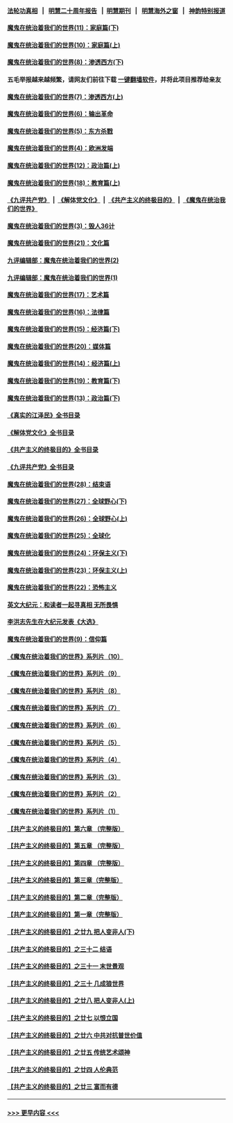 #### [法轮功真相](https://github.com/gfw-breaker/truth/blob/master/README.md?t=0) &nbsp;&nbsp;|&nbsp;&nbsp; [明慧二十周年报告](https://github.com/gfw-breaker/mh-reports/blob/master/README.md?t=0) &nbsp;&nbsp;|&nbsp;&nbsp;[明慧期刊](https://github.com/gfw-breaker/mh-qikan) &nbsp;&nbsp;|&nbsp;&nbsp; [明慧海外之窗](https://github.com/gfw-breaker/mh-news/blob/master/README.md?t=0) &nbsp;&nbsp;|&nbsp;&nbsp; [神韵特别报道](https://github.com/gfw-breaker/mh-news/blob/master/shenyun.md?t=0)
#### [魔鬼在统治着我们的世界(11)：家庭篇(下)](../pages/nsc422/n10440961.md?t=01042143) 
#### [魔鬼在统治着我们的世界(10)：家庭篇(上)](../pages/nsc422/n10435448.md?t=01042143) 
#### [魔鬼在统治着我们的世界(8)：渗透西方(下)](../pages/nsc422/n10429603.md?t=01042143) 
#### 五毛举报越来越频繁，请网友们前往下载 [一键翻墙软件](https://github.com/gfw-breaker/ssr-accounts)，并将此项目推荐给亲友
#### [魔鬼在统治着我们的世界(7)：渗透西方(上)](../pages/nsc422/n10426013.md?t=01042143) 
#### [魔鬼在统治着我们的世界(6)：输出革命](../pages/nsc422/n10421536.md?t=01042143) 
#### [魔鬼在统治着我们的世界(5)：东方杀戮](../pages/nsc422/n10417707.md?t=01042143) 
#### [魔鬼在统治着我们的世界(4)：欧洲发端](../pages/nsc422/n10414890.md?t=01042143) 
#### [魔鬼在统治着我们的世界(12)：政治篇(上)](../pages/nsc422/n10444576.md?t=01042143) 
#### [魔鬼在统治着我们的世界(18)：教育篇(上)](../pages/nsc422/n10526970.md?t=01042143) 
#### [《九评共产党》](https://github.com/begood0513/9ping.md/blob/master/README.md) &nbsp;|&nbsp; [《解体党文化》](../../../../jtdwh.md/blob/master/README.md)  &nbsp;|&nbsp; [《共产主义的终极目的》](../../../../gczydzjmd.md/blob/master/README.md) &nbsp;|&nbsp; [《魔鬼在统治我们的世界》](../../../../mgztzwmdsj.md/blob/master/README.md) 
#### [魔鬼在统治着我们的世界(3)：毁人36计](../pages/nsc422/n10411583.md?t=01042143) 
#### [魔鬼在统治着我们的世界(21)：文化篇](../pages/nsc422/n10597706.md?t=01042143) 
#### [九评编辑部：魔鬼在统治着我们的世界(2)](../pages/nsc422/n10410036.md?t=01042143) 
#### [九评编辑部：魔鬼在统治着我们的世界(1)](../pages/nsc422/n10406825.md?t=01042143) 
#### [魔鬼在统治着我们的世界(17)：艺术篇](../pages/nsc422/n10499093.md?t=01042143) 
#### [魔鬼在统治着我们的世界(16)：法律篇](../pages/nsc422/n10485969.md?t=01042143) 
#### [魔鬼在统治着我们的世界(15)：经济篇(下)](../pages/nsc422/n10469975.md?t=01042143) 
#### [魔鬼在统治着我们的世界(20)：媒体篇](../pages/nsc422/n10586579.md?t=01042143) 
#### [魔鬼在统治着我们的世界(14)：经济篇(上)](../pages/nsc422/n10457370.md?t=01042143) 
#### [魔鬼在统治着我们的世界(19)：教育篇(下)](../pages/nsc422/n10564808.md?t=01042143) 
#### [魔鬼在统治着我们的世界(13)：政治篇(下)](../pages/nsc422/n10448270.md?t=01042143) 
#### [《真实的江泽民》全书目录](../pages/nsc422/n13721399.md?t=01042143) 
#### [《解体党文化》全书目录](../pages/nsc422/n13721157.md?t=01042143) 
#### [《共产主义的终极目的》全书目录](../pages/nsc422/n13721048.md?t=01042143) 
#### [《九评共产党》全书目录](../pages/nsc422/n13708085.md?t=01042143) 
#### [魔鬼在统治着我们的世界(28)：结束语](../pages/nsc422/n10936246.md?t=01042143) 
#### [魔鬼在统治着我们的世界(27)：全球野心(下)](../pages/nsc422/n10928319.md?t=01042143) 
#### [魔鬼在统治着我们的世界(26)：全球野心(上)](../pages/nsc422/n10900318.md?t=01042143) 
#### [魔鬼在统治着我们的世界(25)：全球化](../pages/nsc422/n10788205.md?t=01042143) 
#### [魔鬼在统治着我们的世界(24)：环保主义(下)](../pages/nsc422/n10695307.md?t=01042143) 
#### [魔鬼在统治着我们的世界(23)：环保主义(上)](../pages/nsc422/n10688613.md?t=01042143) 
#### [魔鬼在统治着我们的世界(22)：恐怖主义](../pages/nsc422/n10614727.md?t=01042143) 
#### [英文大纪元：和读者一起寻真相 无所畏惧](../pages/nsc422/n12542027.md?t=01042143) 
#### [李洪志先生在大纪元发表《大选》](../pages/nsc422/n12534746.md?t=01042143) 
#### [魔鬼在统治着我们的世界(9)：信仰篇](../pages/nsc422/n10432159.md?t=01042143) 
#### [《魔鬼在统治着我们的世界》系列片（10）](../pages/nsc422/n12292670.md?t=01042143) 
#### [《魔鬼在统治着我们的世界》系列片（9）](../pages/nsc422/n12290859.md?t=01042143) 
#### [《魔鬼在统治着我们的世界》系列片（8）](../pages/nsc422/n12287445.md?t=01042143) 
#### [《魔鬼在统治着我们的世界》系列片（7）](../pages/nsc422/n12283425.md?t=01042143) 
#### [《魔鬼在统治着我们的世界》系列片（6）](../pages/nsc422/n12282314.md?t=01042143) 
#### [《魔鬼在统治着我们的世界》系列片（5）](../pages/nsc422/n12281419.md?t=01042143) 
#### [《魔鬼在统治着我们的世界》系列片（4）](../pages/nsc422/n12274024.md?t=01042143) 
#### [《魔鬼在统治着我们的世界》系列片（3）](../pages/nsc422/n12271322.md?t=01042143) 
#### [《魔鬼在统治着我们的世界》系列片（2）](../pages/nsc422/n12269049.md?t=01042143) 
#### [《魔鬼在统治着我们的世界》系列片（1）](../pages/nsc422/n12267575.md?t=01042143) 
#### [【共产主义的终极目的】第六章 （完整版）](../pages/nsc422/n11428913.md?t=01042143) 
#### [【共产主义的终极目的】第五章 （完整版）](../pages/nsc422/n11428912.md?t=01042143) 
#### [【共产主义的终极目的】第四章 （完整版）](../pages/nsc422/n11428907.md?t=01042143) 
#### [【共产主义的终极目的】第三章（完整版）](../pages/nsc422/n11428848.md?t=01042143) 
#### [【共产主义的终极目的】第二章（完整版）](../pages/nsc422/n11428831.md?t=01042143) 
#### [【共产主义的终极目的】第一章（完整版）](../pages/nsc422/n11417651.md?t=01042143) 
#### [【共产主义的终极目的】之廿九 把人变非人(下)](../pages/nsc422/n11344140.md?t=01042143) 
#### [【共产主义的终极目的】之三十二 结语](../pages/nsc422/n11360535.md?t=01042143) 
#### [【共产主义的终极目的】之三十一 末世景观](../pages/nsc422/n11351129.md?t=01042143) 
#### [【共产主义的终极目的】之三十 几成狼世界](../pages/nsc422/n11348280.md?t=01042143) 
#### [【共产主义的终极目的】之廿八 把人变非人(上)](../pages/nsc422/n11340492.md?t=01042143) 
#### [【共产主义的终极目的】之廿七 以恨立国](../pages/nsc422/n11336944.md?t=01042143) 
#### [【共产主义的终极目的】之廿六 中共对抗普世价值](../pages/nsc422/n11324785.md?t=01042143) 
#### [【共产主义的终极目的】之廿五 传统艺术颂神](../pages/nsc422/n11296396.md?t=01042143) 
#### [【共产主义的终极目的】之廿四 人伦典范](../pages/nsc422/n11296397.md?t=01042143) 
#### [【共产主义的终极目的】之廿三 富而有德](../pages/nsc422/n11283598.md?t=01042143) 

----
#### [ >>> 更早内容 <<< ](../indexes/nsc422-earlier.md)
